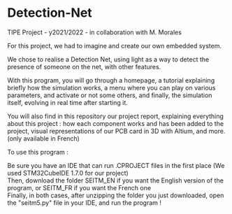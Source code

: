 # Detection-Net
TIPE Project - y2021/2022 - in collaboration with M. Morales  

For this project, we had to imagine and create our own embedded system.  
  
We chose to realise a Detection Net, using light as a way to detect the presence of someone on the net, with other features.  
  
With this program, you will go through a homepage, a tutorial explaining briefly how the simulation works, a menu where you can play on various parameters, and activate or not some others, and finally, the simulation itself, evolving in real time after starting it.  
  
You will also find in this repository our project report, explaining everything about this project : how each component works and has been added to the project, visual representations of our PCB card in 3D with Altium, and more. (only available in French)
  
To use this program :  
  
Be sure you have an IDE that can run .CPROJECT files in the first place (We used STM32CubeIDE 1.7.0 for our project)  
Then, download the folder SEITM_EN if you want the English version of the program, or SEITM_FR if you want the French one  
Finally, in both cases, after unzipping the folder you just downloaded, open the "seitm5.py" file in your IDE, and run the program !  
